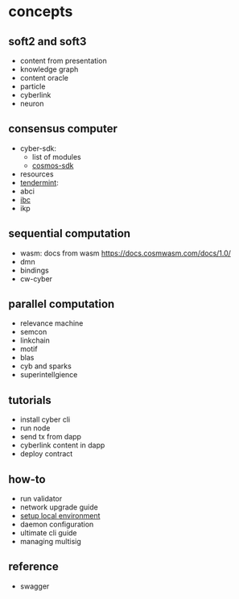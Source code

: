 # concepts

## soft2 and soft3

- content from presentation
- knowledge graph
- content oracle
- particle  
- cyberlink  
- neuron  

## consensus computer

- cyber-sdk:
  - list of modules
  - [cosmos-sdk](./cosmos-sdk/README.md)
- resources
- [tendermint](./tendermint/README.md):
- abci
- [ibc](./ibc/README.md)
- ikp

## sequential computation

- wasm: docs from wasm https://docs.cosmwasm.com/docs/1.0/
- dmn
- bindings
- cw-cyber

## parallel computation

- relevance machine
- semcon
- linkchain
- motif
- blas
- cyb and sparks
- superintellgience

## tutorials

- install cyber cli
- run node
- send tx from dapp
- cyberlink content in dapp
- deploy contract

## how-to

- run validator
- network upgrade guide
- [setup local environment](./localbostrom/README.md)  
- daemon configuration
- ultimate cli guide
- managing multisig 

## reference

- swagger
